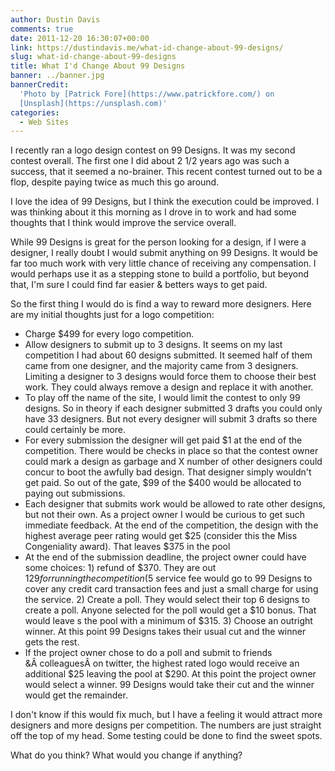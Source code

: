 ```yaml
---
author: Dustin Davis
comments: true
date: 2011-12-20 16:30:07+00:00
link: https://dustindavis.me/what-id-change-about-99-designs/
slug: what-id-change-about-99-designs
title: What I'd Change About 99 Designs
banner: ../banner.jpg
bannerCredit:
  'Photo by [Patrick Fore](https://www.patrickfore.com/) on
  [Unsplash](https://unsplash.com)'
categories:
  - Web Sites
---
```


I recently ran a logo design contest on 99 Designs. It was my second contest
overall. The first one I did about 2 1/2 years ago was such a success, that it
seemed a no-brainer. This recent contest turned out to be a flop, despite paying
twice as much this go around.

I love the idea of 99 Designs, but I think the execution could be improved. I
was thinking about it this morning as I drove in to work and had some thoughts
that I think would improve the service overall.

While 99 Designs is great for the person looking for a design, if I were a
designer, I really doubt I would submit anything on 99 Designs. It would be far
too much work with very little chance of receiving any compensation. I would
perhaps use it as a stepping stone to build a portfolio, but beyond that, I'm
sure I could find far easier & betters ways to get paid.

So the first thing I would do is find a way to reward more designers. Here are
my initial thoughts just for a logo competition:

- Charge \$499 for every logo competition.
- Allow designers to submit up to 3 designs. It seems on my last competition I
  had about 60 designs submitted. It seemed half of them came from one designer,
  and the majority came from 3 designers. Limiting a designer to 3 designs would
  force them to choose their best work. They could always remove a design and
  replace it with another.
- To play off the name of the site, I would limit the contest to only 99
  designs. So in theory if each designer submitted 3 drafts you could only have
  33 designers. But not every designer will submit 3 drafts so there could
  certainly be more.
- For every submission the designer will get paid
  $1 at the end of the competition. There would be checks in place so that the contest owner could mark a design as garbage and X number of other designers could concur to boot the awfully bad design. That designer simply wouldn't get paid. So out of the gate, $99
  of the \$400 would be allocated to paying out submissions.
- Each designer that submits work would be allowed to rate other designs, but
  not their own. As a project owner I would be curious to get such immediate
  feedback. At the end of the competition, the design with the highest average
  peer rating would get
  $25 (consider this the Miss Congeniality award). That leaves $375 in the pool
- At the end of the submission deadline, the project owner could have some
  choices: 1) refund of $370. They are out $129 for running the competition
  ($5 service fee would go to 99 Designs to cover any credit card transaction fees and just a small charge for using the service. 2) Create a poll. They would select their top 6 designs to create a poll. Anyone selected for the poll would get a $10
  bonus. That would leave s the pool with a minimum of \$315. 3) Choose an
  outright winner. At this point 99 Designs takes their usual cut and the winner
  gets the rest.
- If the project owner chose to do a poll and submit to friends
  &Â colleaguesÂ on twitter, the highest rated logo would receive an additional
  $25 leaving the pool at $290. At this point the project owner would select a
  winner. 99 Designs would take their cut and the winner would get the
  remainder.

I don't know if this would fix much, but I have a feeling it would attract more
designers and more designs per competition. The numbers are just straight off
the top of my head. Some testing could be done to find the sweet spots.

What do you think? What would you change if anything?
